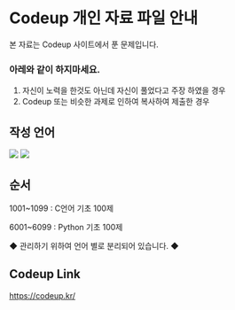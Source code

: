 # Codeup 개인 자료 파일 안내
본 자료는 Codeup 사이트에서 푼 문제입니다.
### 아레와 같이 하지마세요.
1. 자신이 노력을 한것도 아닌데 자신이 풀었다고 주장 하였을 경우
2. Codeup 또는 비슷한 과제로 인하여 복사하여 제출한 경우
## 작성 언어
<img src="https://img.shields.io/badge/c-A8B9CC?style=for-the-badge&logo=C&logoColor=white"> <img src="https://img.shields.io/badge/Python-3776AB?style=for-the-badge&logo=python&logoColor=white">
## 순서
1001~1099 : C언어 기초 100제

6001~6099 : Python 기초 100제

◆ 관리하기 위하여 언어 별로 분리되어 있습니다. ◆
## Codeup Link
https://codeup.kr/
